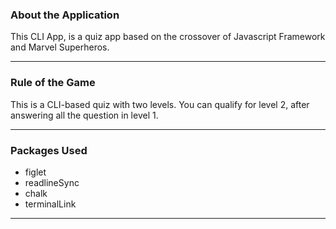 ### About the Application
This CLI App, is a quiz app based on the crossover of Javascript Framework and Marvel Superheros.

---
### Rule of the Game

This is a CLI-based quiz with two levels. You can qualify for level 2, after answering all the question in level 1.   

---
### Packages Used
* figlet 
* readlineSync  
* chalk 
* terminalLink 
---


